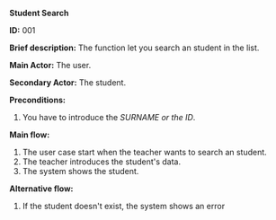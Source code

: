 **Student Search**

**ID:** 001

**Brief description:** The function let you search an student in the list.

**Main Actor:** The user.

**Secondary Actor:** The student.

**Preconditions:**

  1. You have to introduce the _SURNAME or the ID_.

**Main flow:**

  1. The user case start when the teacher wants to search an student.
  2. The teacher introduces the student's data.
  3. The system shows the student.


**Alternative flow:**

  1. If the student doesn't exist, the system shows an error
